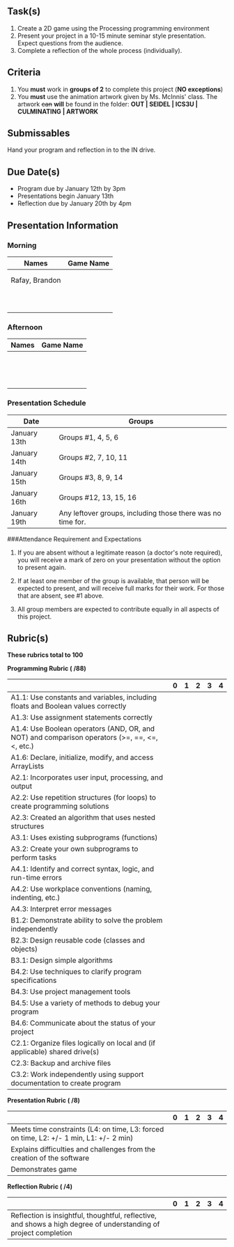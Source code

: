 Task(s)
-------
1. Create a 2D game using the Processing programming environment
2. Present your project in a 10-15 minute seminar style presentation.  Expect questions from the audience.
3. Complete a reflection of the whole process (individually).

Criteria
--------
1. You **must** work in **groups of 2** to complete this project (**NO exceptions**)
2. You **must** use the animation artwork given by Ms. McInnis' class.  The artwork ~~can~~ **will** be found in the folder: **OUT | SEIDEL | ICS3U | CULMINATING | ARTWORK**

Submissables
------------
Hand your program and reflection in to the IN drive.

Due Date(s)
----------
* Program due by January 12th by 3pm
* Presentations begin January 13th
* Reflection due by January 20th by 4pm

Presentation Information
------------------------
### Morning
| Names | Game Name |
|-------|--------|
|  |  |
|  |  |
| Rafay, Brandon |  |
|  |  |
|  |  |
|  |  |
|  |  |
|  |  |
|  |  |
|  |  |
|  |  |
|  |  |
|  |  |

### Afternoon
| Names | Game Name |
|-------|--------|
|  |  |
|  |  |
|  |  |
|  |  |
|  |  |
|  |  |
|  |  |
|  |  |
|  |  |
|  |  |
|  |  |
|  |  |
|  |  |
|  |  |

### Presentation Schedule
| Date | Groups |
| ---- | ------ |
|January 13th | Groups #1, 4, 5, 6 |
|January 14th | Groups #2, 7, 10, 11 |
|January 15th | Groups #3, 8, 9, 14 |
|January 16th | Groups #12, 13, 15, 16 |
|January 19th | Any leftover groups, including those there was no time for. |

###Attendance Requirement and Expectations
1. If you are absent without a legitimate reason (a doctor's note required), you will receive a mark of zero on your presentation without the option to present again.

2. If at least one member of the group is available, that person will be expected to present, and will receive full marks for their work. For those that are absent, see #1 above.

3. All group members are expected to contribute equally in all aspects of this project.


Rubric(s)
---------
**These rubrics total to 100**

**Programming Rubric ( /88)**

| | 0 | 1 | 2 | 3 | 4 |
|---| --- | --- | --- | --- | --- |
|A1.1: Use constants and variables, including floats and Boolean values correctly | | | | | |
| A1.3: Use assignment statements correctly | | | | | |
| A1.4: Use Boolean operators (AND, OR, and NOT) and comparison operators (>=, ==, <=, <, etc.) | | | | | |
| A1.6: Declare, initialize, modify, and access ArrayLists | | | | | |
| A2.1: Incorporates user input, processing, and output | | | | | |
| A2.2: Use repetition structures (for loops) to create programming solutions | | | | | |
| A2.3: Created an algorithm that uses nested structures | | | | | |
| A3.1: Uses existing subprograms (functions) | | | | | |
| A3.2: Create your own subprograms to perform tasks  | | | | | |
| A4.1: Identify and correct syntax, logic, and run-time errors | | | | | |
| A4.2: Use workplace conventions (naming, indenting, etc.) | | | | | |
| A4.3: Interpret error messages | | | | | |
| B1.2: Demonstrate ability to solve the problem independently  | | | | | |
| B2.3: Design reusable code (classes and objects) | | | | | |
| B3.1: Design simple algorithms | | | | | |
| B4.2: Use techniques to clarify program specifications | | | | | |
| B4.3: Use project management tools | | | | | |
| B4.5: Use a variety of methods to debug your program | | | | | |
| B4.6: Communicate about the status of your project | | | | | |
| C2.1: Organize files logically on local and (if applicable) shared drive(s) | | | | | |
| C2.3: Backup and archive files  | | | | | |
| C3.2: Work independently using support documentation to create program | | | | | |


**Presentation Rubric ( /8)**

| | 0 | 1 | 2 | 3 | 4 |
|---| --- | --- | --- | --- | --- |
| Meets time constraints (L4: on time, L3: forced on time, L2: +/- 1 min, L1: +/- 2 min) | | | | | |
| Explains difficulties and challenges from the creation of the software | | | | | |
| Demonstrates game | | | | | |


**Reflection Rubric ( /4)**

| | 0 | 1 | 2 | 3 | 4 |
|---| --- | --- | --- | --- | --- |
| Reflection is insightful, thoughtful, reflective, and shows a high degree of understanding of project completion  | | | | | |
